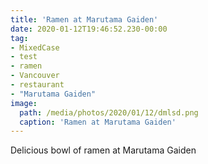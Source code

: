 ```yaml
---
title: 'Ramen at Marutama Gaiden'
date: 2020-01-12T19:46:52.230-00:00
tag:
- MixedCase
- test
- ramen
- Vancouver
- restaurant
- "Marutama Gaiden"
image: 
  path: /media/photos/2020/01/12/dmlsd.png
  caption: 'Ramen at Marutama Gaiden'
---
```

Delicious bowl of ramen at Marutama Gaiden